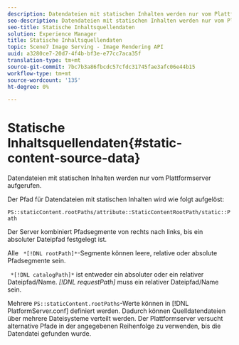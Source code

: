 ```yaml
---
description: Datendateien mit statischen Inhalten werden nur vom Plattformserver aufgerufen.
seo-description: Datendateien mit statischen Inhalten werden nur vom Plattformserver aufgerufen.
seo-title: Statische Inhaltsquellendaten
solution: Experience Manager
title: Statische Inhaltsquellendaten
topic: Scene7 Image Serving - Image Rendering API
uuid: a3280ce7-20d7-4f4b-bf3e-e77cc7aca35f
translation-type: tm+mt
source-git-commit: 7bc7b3a86fbcdc57cfdc31745fae3afc06e44b15
workflow-type: tm+mt
source-wordcount: '135'
ht-degree: 0%

---
```



# Statische Inhaltsquellendaten{#static-content-source-data}

Datendateien mit statischen Inhalten werden nur vom Plattformserver aufgerufen.

Der Pfad für Datendateien mit statischen Inhalten wird wie folgt aufgelöst:

`PS::staticContent.rootPaths/attribute::StaticContentRootPath/static::Path`

Der Server kombiniert Pfadsegmente von rechts nach links, bis ein absoluter Dateipfad festgelegt ist.

Alle ` *[!DNL rootPath]*`-Segmente können leere, relative oder absolute Pfadsegmente sein.

` *[!DNL catalogPath]*` ist entweder ein absoluter oder ein relativer Dateipfad/Name. *[!DNL requestPath]* muss ein relativer Dateipfad/Name sein.

Mehrere `PS::staticContent.rootPaths`-Werte können in [!DNL PlatformServer.conf] definiert werden. Dadurch können Quelldatendateien über mehrere Dateisysteme verteilt werden. Der Plattformserver versucht alternative Pfade in der angegebenen Reihenfolge zu verwenden, bis die Datendatei gefunden wurde.
